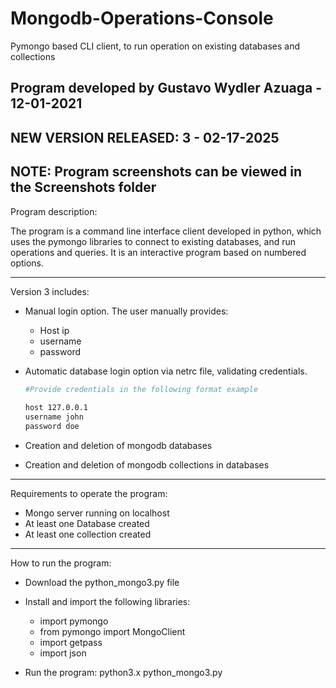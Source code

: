 # Mongodb-Operations-Console
Pymongo based CLI client, to run operation on existing databases and collections

Program developed by Gustavo Wydler Azuaga - 12-01-2021
--------------------------------------------------------------------------------------------
NEW VERSION RELEASED: 3 - 02-17-2025
--------------------------------------------------------------------------------------------

NOTE: Program screenshots can be viewed in the Screenshots folder
--------------------------------------------------------------------------------------------


Program description: 

The program is a command line interface client developed in python, which uses the pymongo libraries to connect to existing databases, and run operations and queries. It is an interactive program based on numbered options.

--------------------------------------------------------------------------------------------

Version 3 includes:

- Manual login option. The user manually provides:
  
  - Host ip
  - username
  - password

- Automatic database login option via netrc file, validating credentials.
  ```bash
  #Provide credentials in the following format example
     
  host 127.0.0.1
  username john
  password doe
  
  ```
- Creation and deletion of mongodb databases
- Creation and deletion of mongodb collections in databases

--------------------------------------------------------------------------------------------


Requirements to operate the program:

- Mongo server running on localhost
- At least one Database created
- At least one collection created

--------------------------------------------------------------------------------------------

How to run the program:

- Download the python_mongo3.py file
- Install and import the following libraries:
  - import pymongo
  - from pymongo import MongoClient
  - import getpass
  - import json

- Run the program: python3.x python_mongo3.py




